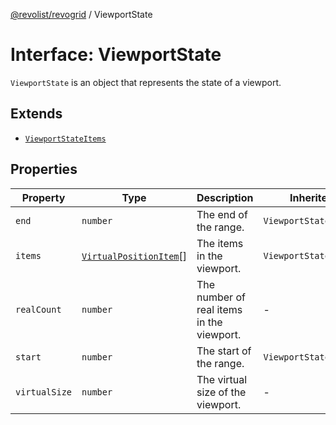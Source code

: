 [@revolist/revogrid](README.md) / ViewportState

# Interface: ViewportState

`ViewportState` is an object that represents the state of a viewport.

## Extends

- [`ViewportStateItems`](TypeAlias.ViewportStateItems.md)

## Properties

| Property | Type | Description | Inherited from | Defined in |
| ------ | ------ | ------ | ------ | ------ |
| `end` | `number` | The end of the range. | `ViewportStateItems.end` | [src/types/interfaces.ts:505](https://github.com/revolist/revogrid/blob/2a9402fdf050fa45d175b041168181a63cd72777/src/types/interfaces.ts#L505) |
| `items` | [`VirtualPositionItem`](Interface.VirtualPositionItem.md)[] | The items in the viewport. | `ViewportStateItems.items` | [src/types/interfaces.ts:516](https://github.com/revolist/revogrid/blob/2a9402fdf050fa45d175b041168181a63cd72777/src/types/interfaces.ts#L516) |
| `realCount` | `number` | The number of real items in the viewport. | - | [src/types/interfaces.ts:526](https://github.com/revolist/revogrid/blob/2a9402fdf050fa45d175b041168181a63cd72777/src/types/interfaces.ts#L526) |
| `start` | `number` | The start of the range. | `ViewportStateItems.start` | [src/types/interfaces.ts:501](https://github.com/revolist/revogrid/blob/2a9402fdf050fa45d175b041168181a63cd72777/src/types/interfaces.ts#L501) |
| `virtualSize` | `number` | The virtual size of the viewport. | - | [src/types/interfaces.ts:530](https://github.com/revolist/revogrid/blob/2a9402fdf050fa45d175b041168181a63cd72777/src/types/interfaces.ts#L530) |
